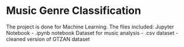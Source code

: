 # Music Genre   Classification 
The project is done  for  Machine Learning.
The files included:
Jupyter Notebook - .ipynb notebook
Dataset for music analysis - .csv dataset - cleaned version of GTZAN dataset

